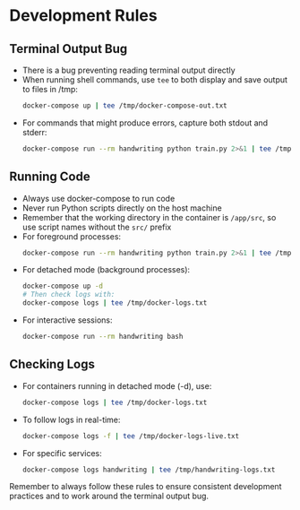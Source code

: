 # Development Rules

## Terminal Output Bug
- There is a bug preventing reading terminal output directly
- When running shell commands, use `tee` to both display and save output to files in /tmp:
  ```bash
  docker-compose up | tee /tmp/docker-compose-out.txt
  ```
- For commands that might produce errors, capture both stdout and stderr:
  ```bash
  docker-compose run --rm handwriting python train.py 2>&1 | tee /tmp/train-output.txt
  ```

## Running Code
- Always use docker-compose to run code
- Never run Python scripts directly on the host machine
- Remember that the working directory in the container is `/app/src`, so use script names without the `src/` prefix
- For foreground processes:
  ```bash
  docker-compose run --rm handwriting python train.py 2>&1 | tee /tmp/train-output.txt
  ```
- For detached mode (background processes):
  ```bash
  docker-compose up -d
  # Then check logs with:
  docker-compose logs | tee /tmp/docker-logs.txt
  ```
- For interactive sessions:
  ```bash
  docker-compose run --rm handwriting bash
  ```

## Checking Logs
- For containers running in detached mode (-d), use:
  ```bash
  docker-compose logs | tee /tmp/docker-logs.txt
  ```
- To follow logs in real-time:
  ```bash
  docker-compose logs -f | tee /tmp/docker-logs-live.txt
  ```
- For specific services:
  ```bash
  docker-compose logs handwriting | tee /tmp/handwriting-logs.txt
  ```

Remember to always follow these rules to ensure consistent development practices and to work around the terminal output bug.
